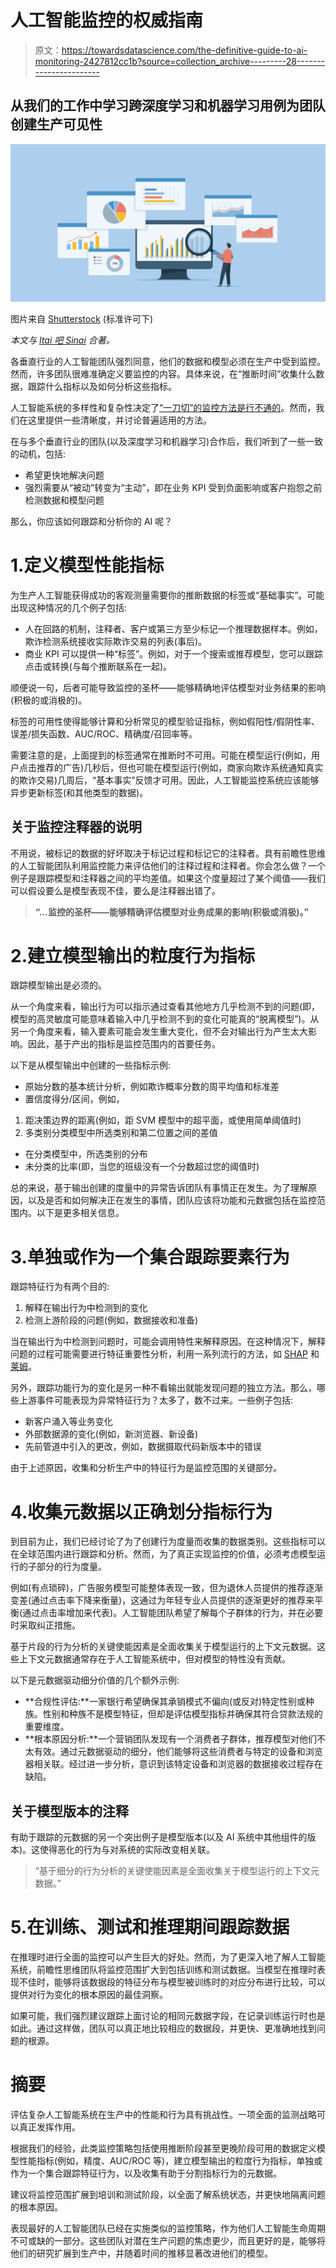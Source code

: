 # 人工智能监控的权威指南

> 原文：<https://towardsdatascience.com/the-definitive-guide-to-ai-monitoring-2427812cc1b?source=collection_archive---------28----------------------->

## 从我们的工作中学习跨深度学习和机器学习用例为团队创建生产可见性

![](img/75400550df6dccdb709315b8b8812ad0.png)

图片来自 [Shutterstock](https://www.shutterstock.com/image-vector/business-people-analytics-monitoring-investment-finance-1499251079) (标准许可下)

*本文与* [*Itai 吧 Sinai*](https://medium.com/u/dae6c2441260?source=post_page-----2427812cc1b--------------------------------) *合著。*

各垂直行业的人工智能团队强烈同意，他们的数据和模型必须在生产中受到监控。然而，许多团队很难准确定义要监控的内容。具体来说，在“推断时间”收集什么数据，跟踪什么指标以及如何分析这些指标。

人工智能系统的多样性和复杂性决定了[“一刀切”的监控方法是行不通的](/the-platform-approach-to-ai-monitoring-dcc43dee6c6e)。然而，我们在这里提供一些清晰度，并讨论普遍适用的方法。

在与多个垂直行业的团队(以及深度学习和机器学习)合作后，我们听到了一些一致的动机，包括:

*   希望更快地解决问题
*   强烈需要从“被动”转变为“主动”，即在业务 KPI 受到负面影响或客户抱怨之前检测数据和模型问题

那么，你应该如何跟踪和分析你的 AI 呢？

# 1.定义模型性能指标

为生产人工智能获得成功的客观测量需要你的推断数据的标签或“基础事实”。可能出现这种情况的几个例子包括:

*   人在回路的机制，注释者、客户或第三方至少标记一个推理数据样本。例如，欺诈检测系统接收实际欺诈交易的列表(事后)。
*   商业 KPI 可以提供一种“标签”。例如，对于一个搜索或推荐模型，您可以跟踪点击或转换(与每个推断联系在一起)。

顺便说一句，后者可能导致监控的圣杯——能够精确地评估模型对业务结果的影响(积极的或消极的)。

标签的可用性使得能够计算和分析常见的模型验证指标，例如假阳性/假阴性率、误差/损失函数、AUC/ROC、精确度/召回率等。

需要注意的是，上面提到的标签通常在推断时不可用。可能在模型运行(例如，用户点击推荐的广告)几秒后，但也可能在模型运行(例如，商家向欺诈系统通知真实的欺诈交易)几周后，“基本事实”反馈才可用。因此，人工智能监控系统应该能够异步更新标签(和其他类型的数据)。

## 关于监控注释器的说明

不用说，被标记的数据的好坏取决于标记过程和标记它的注释者。具有前瞻性思维的人工智能团队利用监控能力来评估他们的注释过程和注释者。你会怎么做？一个例子是跟踪模型和注释器之间的平均差值。如果这个度量超过了某个阈值——我们可以假设要么是模型表现不佳，要么是注释器出错了。

> **“…监控的圣杯——能够精确评估模型对业务成果的影响(积极或消极)。”**

# 2.建立模型输出的粒度行为指标

跟踪模型输出是必须的。

从一个角度来看，输出行为可以指示通过查看其他地方几乎检测不到的问题(即，模型的高灵敏度可能意味着输入中几乎检测不到的变化可能真的“脱离模型”)。从另一个角度来看，输入要素可能会发生重大变化，但不会对输出行为产生太大影响。因此，基于产出的指标是监控范围内的首要任务。

以下是从模型输出中创建的一些指标示例:

*   原始分数的基本统计分析，例如欺诈概率分数的周平均值和标准差
*   置信度得分/区间，例如，

1.  距决策边界的距离(例如，距 SVM 模型中的超平面，或使用简单阈值时)
2.  多类别分类模型中所选类别和第二位置之间的差值

*   在分类模型中，所选类别的分布
*   未分类的比率(即，当您的班级没有一个分数超过您的阈值时)

总的来说，基于输出创建的度量中的异常告诉团队有事情正在发生。为了理解原因，以及是否和如何解决正在发生的事情，团队应该将功能和元数据包括在监控范围内。以下是更多相关信息。

# 3.单独或作为一个集合跟踪要素行为

跟踪特征行为有两个目的:

1.  解释在输出行为中检测到的变化
2.  检测上游阶段的问题(例如，数据接收和准备)

当在输出行为中检测到问题时，可能会调用特性来解释原因。在这种情况下，解释问题的过程可能需要进行特征重要性分析，利用一系列流行的方法，如 [SHAP](https://github.com/slundberg/shap) 和[莱姆](https://github.com/marcotcr/lime)。

另外，跟踪功能行为的变化是另一种不看输出就能发现问题的独立方法。那么，哪些上游事件可能表现为异常特征行为？太多了，数不过来。一些例子包括:

*   新客户涌入等业务变化
*   外部数据源的变化(例如，新浏览器、新设备)
*   先前管道中引入的更改，例如，数据摄取代码新版本中的错误

由于上述原因，收集和分析生产中的特征行为是监控范围的关键部分。

# 4.收集元数据以正确划分指标行为

到目前为止，我们已经讨论了为了创建行为度量而收集的数据类别。这些指标可以在全球范围内进行跟踪和分析。然而，为了真正实现监控的价值，必须考虑模型运行的子部分的行为度量。

例如(有点琐碎)，广告服务模型可能整体表现一致，但为退休人员提供的推荐逐渐变差(通过点击率下降来衡量)，这通过为年轻专业人员提供的逐渐更好的推荐来平衡(通过点击率增加来代表)。人工智能团队希望了解每个子群体的行为，并在必要时采取纠正措施。

基于片段的行为分析的关键使能因素是全面收集关于模型运行的上下文元数据。这些上下文元数据通常存在于人工智能系统中，但对模型的特性没有贡献。

以下是元数据驱动细分价值的几个额外示例:

*   **合规性评估:**一家银行希望确保其承销模式不偏向(或反对)特定性别或种族。性别和种族不是模型特征，但却是评估模型指标并确保其符合贷款法规的重要维度。
*   **根本原因分析:**一个营销团队发现有一个消费者子群体，推荐模型对他们不太有效。通过元数据驱动的细分，他们能够将这些消费者与特定的设备和浏览器相关联。经过进一步分析，意识到该特定设备和浏览器的数据接收过程存在缺陷。

## 关于模型版本的注释

有助于跟踪的元数据的另一个突出例子是模型版本(以及 AI 系统中其他组件的版本)。这使得恶化的行为与对系统的实际改变相关联。

> “基于细分的行为分析的关键使能因素是全面收集关于模型运行的上下文元数据。”

# 5.在训练、测试和推理期间跟踪数据

在推理时进行全面的监控可以产生巨大的好处。然而，为了更深入地了解人工智能系统，前瞻性思维团队将监控范围扩大到包括训练和测试数据。当模型在推理时表现不佳时，能够将该数据段的特征分布与模型被训练时的对应分布进行比较，可以提供对行为变化的根本原因的最佳洞察。

如果可能，我们强烈建议跟踪上面讨论的相同元数据字段，在记录训练运行时也是如此。通过这样做，团队可以真正地比较相应的数据段，并更快、更准确地找到问题的根源。

# 摘要

评估复杂人工智能系统在生产中的性能和行为具有挑战性。一项全面的监测战略可以真正发挥作用。

根据我们的经验，此类监控策略包括使用推断阶段甚至更晚阶段可用的数据定义模型性能指标(例如，精度、AUC/ROC 等)，建立模型输出的粒度行为指标，单独或作为一个集合跟踪特征行为，以及收集有助于分割指标行为的元数据。

建议将监控范围扩展到培训和测试阶段，以全面了解系统状态，并更快地隔离问题的根本原因。

表现最好的人工智能团队已经在实施类似的监控策略，作为他们人工智能生命周期不可或缺的一部分。这些团队对潜在生产问题的焦虑更少，而且更好的是，能够将他们的研究扩展到生产中，并随着时间的推移显著改进他们的模型。